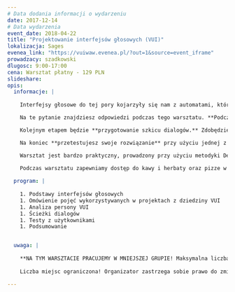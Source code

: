 ```yaml
---
# Data dodania informacji o wydarzeniu
date: 2017-12-14
# Data wydarzenia
event_date: 2018-04-22
title: "Projektowanie interfejsów głosowych (VUI)"
lokalizacja: Sages
evenea_link: "https://vuiwaw.evenea.pl/?out=1&source=event_iframe"
prowadzacy: szadkowski
dlugosc: 9:00-17:00
cena: Warsztat płatny - 129 PLN
slideshare:
opis:
  informacje: |
   
    Interfejsy głosowe do tej pory kojarzyły się nam z automatami, które wypełniają proste rozkazy. Rozwój technologii związany z rozpoznawaniem i przetwarzaniem ludzkiego głosu (Natural Language Processing) znacznie rozszerzył możliwości interakcji na linii człowiek - maszyna, tak że możliwe stało się konstruowanie rozbudowanych dialogów i tworzenie skomplikowanych asystentów głosowych. Włączanie i wyłączanie światła czy zwijanie rolet w domu to tylko proste interakcje. A gdyby tak rozszerzyć te interakcje o bardziej skomplikowane zagadnienia? Kiedy interfejs głosowy jest użytecznym rozwiązaniem? Jaka jest jego przewaga nad aplikacją mobilną czy webową? Kiedy nie należy z interfejsu głosowego korzystać? Czy asystent posiada osobowość? Czy na pewno nas rozumie?

    Na te pytanie znajdziesz odpowiedzi podczas tego warsztatu. **Podczas pierwszej części poznasz podstawowe pojęcia z dziedziny VUI.** Dowiesz się, w jaki sposób przetwarzany jest głos użytkownika i w jaki sposób interpretowany jest przez interfejs głosowy. Dzięki temu zrozumiesz mechanikę działania takich systemów i będziesz wiedział od kuchni, jakie są ich możliwości i ograniczenia. **Następnie zaprojektujesz własnego asystenta głosowego.** Dowiesz się, dlaczego warto analizować interfejs głosowy jako personę, która posiada określony zestaw cech osobowościowych, jakiego słownictwa używa i jak reaguje na emocje użytkownika.

    Kolejnym etapem będzie **przygotowanie szkicu dialogów.** Zdobędziesz wiedzę, jak robić to efektywnie i szybko oraz w jaki sposób analizować możliwe rozgałęzienia rozmowy i jak naprowadzać z powrotem użytkownika na główny wątek. Jak konstruować wypowiedzi? Jak zarządzić hierarchą ważności informacji i kolejności fraz? Kto odpowiedzialny jest za kontekst rozmowy? Czego użytkownik może oczekiwać w trakcie rozmowy z asystentem? Jak zarządzać takimi oczekiwaniami? Jak reagować na błędy?

    Na koniec **przetestujesz swoje rozwiązanie** przy użyciu jednej z dwóch technik: Wizard of Oz lub SaySpring z użytkownikami i zdobędziesz informację zwrotną do dalszej pracy nad swoim interfejsem głosowym.

    Warsztat jest bardzo praktyczny, prowadzony przy użyciu metodyki Design Thinking. Uczestnicy powinni dysponować własnymi laptopami oraz opcjonalnie zestawem słuchawek z mikrofonem.
    
    Podczas warsztatu zapewniamy dostęp do kawy i herbaty oraz pizze w porze obiadowej. 

  program: |
   
    1. Podstawy interfejsów głosowych
    1. Omówienie pojęć wykorzystywanych w projektach z dziedziny VUI
    1. Analiza persony VUI
    1. Ścieżki dialogów
    1. Testy z użytkownikami
    1. Podsumowanie


  uwaga: |
  
    **NA TYM WARSZTACIE PRACUJEMY W MNIEJSZEJ GRUPIE! Maksymalna liczba uczestników tego wydarzenia to 17 osób. Uczenie się w takiej grupie, zapewni większy komfort pracy każdemu z uczestników.**
    
    Liczba miejsc ograniczona! Organizator zastrzega sobie prawo do zmiany lokalizacji wydarzenia oraz jego odwołania w przypadku niezgłoszenia się minimalnej liczby uczestników.

---
```

